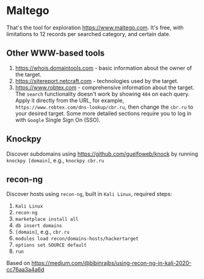 # Maltego

That's the tool for exploration https://www.maltego.com.
It's free, with limitations to 12 records per searched category, and certain date.

## Other WWW-based tools

1. https://whois.domaintools.com - basic information about the owner of the target.
2. https://sitereport.netcraft.com - technologies used by the target.
3. https://www.robtex.com - comprehensive information about the target. The `search` functionality doesn't work by showing `404` on each query. Apply it directly from the URL, for example, `https://www.robtex.com/dns-lookup/cbr.ru`, then change the `cbr.ru` to your desired target. Some more detailed sections require you to log in with `Google` Single Sign On (SSO).

## Knockpy

Discover subdomains using https://github.com/guelfoweb/knock by running `knockpy [domain]`, e.g., `knockpy cbr.ru`

## recon-ng

Discover hosts using `recon-ng`, built in `Kali Linux`, required steps:

1. `Kali Linux`
2. `recon-ng`
3. `marketplace install all`
4. `db insert domains`
5. `[domain]`, e.g., `cbr.ru`
6. `modules load recon/domains-hosts/hackertarget`
7. `options set SOURCE default`
8. `run`

Based on https://medium.com/@bibinrajbs/using-recon-ng-in-kali-2020-cc76aa3a4a6d
